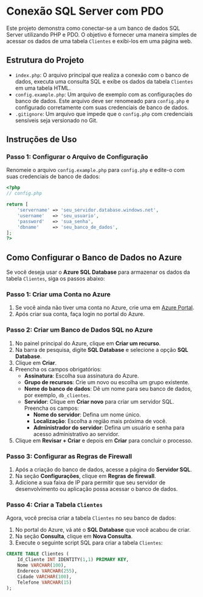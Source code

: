 # Conexão SQL Server com PDO

Este projeto demonstra como conectar-se a um banco de dados SQL Server utilizando PHP e PDO. O objetivo é fornecer uma maneira simples de acessar os dados de uma tabela `Clientes` e exibi-los em uma página web.

## Estrutura do Projeto

- `index.php`: O arquivo principal que realiza a conexão com o banco de dados, executa uma consulta SQL e exibe os dados da tabela `Clientes` em uma tabela HTML.
- `config.example.php`: Um arquivo de exemplo com as configurações do banco de dados. Este arquivo deve ser renomeado para `config.php` e configurado corretamente com suas credenciais de banco de dados.
- `.gitignore`: Um arquivo que impede que o `config.php` com credenciais sensíveis seja versionado no Git.

## Instruções de Uso

### Passo 1: Configurar o Arquivo de Configuração

Renomeie o arquivo `config.example.php` para `config.php` e edite-o com suas credenciais de banco de dados:

```php
<?php
// config.php

return [
    'servername' => 'seu_servidor.database.windows.net',
    'username'   => 'seu_usuario',
    'password'   => 'sua_senha',
    'dbname'     => 'seu_banco_de_dados',
];
?>
```


## Como Configurar o Banco de Dados no Azure

Se você deseja usar o **Azure SQL Database** para armazenar os dados da tabela `Clientes`, siga os passos abaixo:

### Passo 1: Criar uma Conta no Azure

1. Se você ainda não tiver uma conta no Azure, crie uma em [Azure Portal](https://portal.azure.com/).
2. Após criar sua conta, faça login no portal do Azure.

### Passo 2: Criar um Banco de Dados SQL no Azure

1. No painel principal do Azure, clique em **Criar um recurso**.
2. Na barra de pesquisa, digite **SQL Database** e selecione a opção **SQL Database**.
3. Clique em **Criar**.
4. Preencha os campos obrigatórios:
   - **Assinatura**: Escolha sua assinatura do Azure.
   - **Grupo de recursos**: Crie um novo ou escolha um grupo existente.
   - **Nome do banco de dados**: Dê um nome para seu banco de dados, por exemplo, `db_clientes`.
   - **Servidor**: Clique em **Criar novo** para criar um servidor SQL. Preencha os campos:
     - **Nome do servidor**: Defina um nome único.
     - **Localização**: Escolha a região mais próxima de você.
     - **Administrador do servidor**: Defina um usuário e senha para acesso administrativo ao servidor.
5. Clique em **Revisar + Criar** e depois em **Criar** para concluir o processo.

### Passo 3: Configurar as Regras de Firewall

1. Após a criação do banco de dados, acesse a página do **Servidor SQL**.
2. Na seção **Configurações**, clique em **Regras de firewall**.
3. Adicione a sua faixa de IP para permitir que seu servidor de desenvolvimento ou aplicação possa acessar o banco de dados.

### Passo 4: Criar a Tabela `Clientes`

Agora, você precisa criar a tabela `Clientes` no seu banco de dados:

1. No portal do Azure, vá até o **SQL Database** que você acabou de criar.
2. Na seção **Consulta**, clique em **Nova Consulta**.
3. Execute o seguinte script SQL para criar a tabela `Clientes`:

```sql
CREATE TABLE Clientes (
    Id_Cliente INT IDENTITY(1,1) PRIMARY KEY,
    Nome VARCHAR(100),
    Endereco VARCHAR(255),
    Cidade VARCHAR(100),
    Telefone VARCHAR(15)
);
